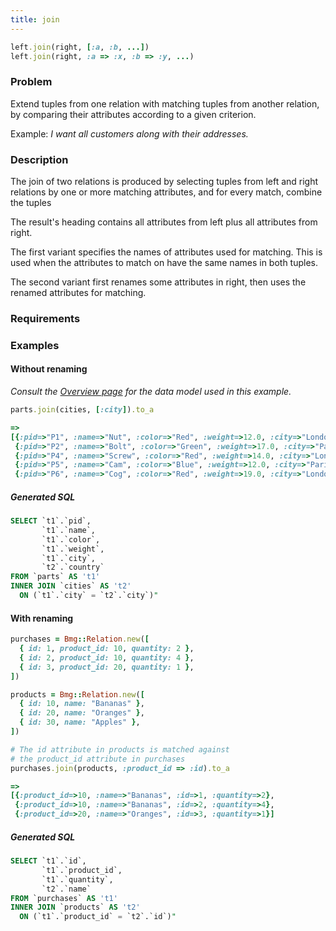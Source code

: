 ```yaml
---
title: join
---
```


```ruby
left.join(right, [:a, :b, ...])
left.join(right, :a => :x, :b => :y, ...) 
```
### Problem

Extend tuples from one relation with matching tuples from another relation, by comparing their attributes according to a given criterion. 

Example: *I want all customers along with their addresses.*

### Description

The join of two relations is produced by selecting tuples from left and right relations by one or more matching attributes, and for every match, combine the tuples 

The result's heading contains all attributes from left plus all attributes from right. 

The first variant specifies the names of attributes used for matching. This is used when the attributes to match on have the same names in both tuples.

The second variant first renames some attributes in right, then uses the renamed attributes for matching.

### Requirements

### Examples

#### Without renaming

*Consult the [Overview page](/reference/overview) for the data model used in this example.*

```ruby
parts.join(cities, [:city]).to_a

=>
[{:pid=>"P1", :name=>"Nut", :color=>"Red", :weight=>12.0, :city=>"London", :country=>"England"},
 {:pid=>"P2", :name=>"Bolt", :color=>"Green", :weight=>17.0, :city=>"Paris", :country=>"France"},
 {:pid=>"P4", :name=>"Screw", :color=>"Red", :weight=>14.0, :city=>"London", :country=>"England"},
 {:pid=>"P5", :name=>"Cam", :color=>"Blue", :weight=>12.0, :city=>"Paris", :country=>"France"},
 {:pid=>"P6", :name=>"Cog", :color=>"Red", :weight=>19.0, :city=>"London", :country=>"England"}]

```

##### Generated SQL

```sql
SELECT `t1`.`pid`,
       `t1`.`name`,
       `t1`.`color`,
       `t1`.`weight`,
       `t1`.`city`,
       `t2`.`country`
FROM `parts` AS 't1'
INNER JOIN `cities` AS 't2'
  ON (`t1`.`city` = `t2`.`city`)"
```

#### With renaming

```ruby
purchases = Bmg::Relation.new([
  { id: 1, product_id: 10, quantity: 2 },
  { id: 2, product_id: 10, quantity: 4 },
  { id: 3, product_id: 20, quantity: 1 },
])

products = Bmg::Relation.new([
  { id: 10, name: "Bananas" },
  { id: 20, name: "Oranges" },
  { id: 30, name: "Apples" },
])

# The id attribute in products is matched against
# the product_id attribute in purchases
purchases.join(products, :product_id => :id).to_a

=>
[{:product_id=>10, :name=>"Bananas", :id=>1, :quantity=>2},
 {:product_id=>10, :name=>"Bananas", :id=>2, :quantity=>4},
 {:product_id=>20, :name=>"Oranges", :id=>3, :quantity=>1}]

```

##### Generated SQL

```sql
SELECT `t1`.`id`,
       `t1`.`product_id`,
       `t1`.`quantity`,
       `t2`.`name`
FROM `purchases` AS 't1'
INNER JOIN `products` AS 't2'
  ON (`t1`.`product_id` = `t2`.`id`)"
```
